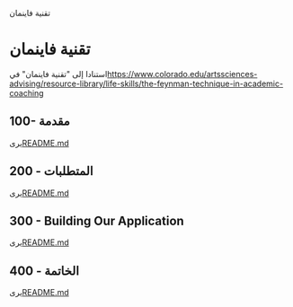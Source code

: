 تقنية فاينمان

# تقنية فاينمان

استنادا إلى "تقنية فاينمان" في<https://www.colorado.edu/artssciences-advising/resource-library/life-skills/the-feynman-technique-in-academic-coaching>

## 100- مقدمة

يرى[README.md](./100/README.md)

## 200 - المتطلبات

يرى[README.md](./200/README.md)

## 300 - Building Our Application

يرى[README.md](./300/README.md)

## 400 - الخاتمة

يرى[README.md](./400/README.md)
